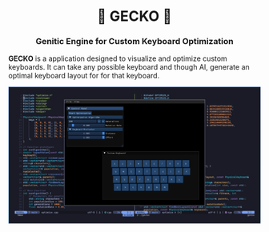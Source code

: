 <h1 align="center">🦎 GECKO 🦎</h1>
<h3 align="center">Genitic Engine for Custom Keyboard Optimization</h3>

**GECKO** is a application designed to visualize and optimize custom keyboards. It can take any possible keyboard and though AI, generate an optimal keyboard layout for for that keyboard.

![screenshot 1](https://github.com/JoshuaMarkle/keyboard_optimization/blob/main/docs/screenshot1.png?raw=true)
